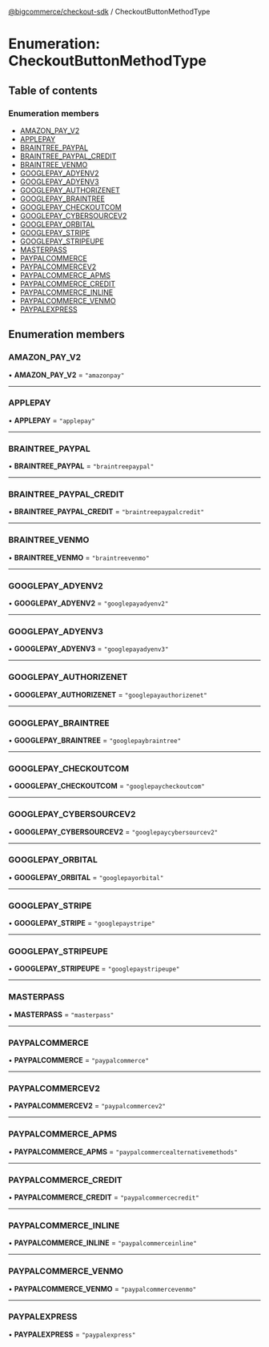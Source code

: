 [@bigcommerce/checkout-sdk](../README.md) / CheckoutButtonMethodType

# Enumeration: CheckoutButtonMethodType

## Table of contents

### Enumeration members

- [AMAZON_PAY_V2](CheckoutButtonMethodType.md#amazon_pay_v2)
- [APPLEPAY](CheckoutButtonMethodType.md#applepay)
- [BRAINTREE_PAYPAL](CheckoutButtonMethodType.md#braintree_paypal)
- [BRAINTREE_PAYPAL_CREDIT](CheckoutButtonMethodType.md#braintree_paypal_credit)
- [BRAINTREE_VENMO](CheckoutButtonMethodType.md#braintree_venmo)
- [GOOGLEPAY_ADYENV2](CheckoutButtonMethodType.md#googlepay_adyenv2)
- [GOOGLEPAY_ADYENV3](CheckoutButtonMethodType.md#googlepay_adyenv3)
- [GOOGLEPAY_AUTHORIZENET](CheckoutButtonMethodType.md#googlepay_authorizenet)
- [GOOGLEPAY_BRAINTREE](CheckoutButtonMethodType.md#googlepay_braintree)
- [GOOGLEPAY_CHECKOUTCOM](CheckoutButtonMethodType.md#googlepay_checkoutcom)
- [GOOGLEPAY_CYBERSOURCEV2](CheckoutButtonMethodType.md#googlepay_cybersourcev2)
- [GOOGLEPAY_ORBITAL](CheckoutButtonMethodType.md#googlepay_orbital)
- [GOOGLEPAY_STRIPE](CheckoutButtonMethodType.md#googlepay_stripe)
- [GOOGLEPAY_STRIPEUPE](CheckoutButtonMethodType.md#googlepay_stripeupe)
- [MASTERPASS](CheckoutButtonMethodType.md#masterpass)
- [PAYPALCOMMERCE](CheckoutButtonMethodType.md#paypalcommerce)
- [PAYPALCOMMERCEV2](CheckoutButtonMethodType.md#paypalcommercev2)
- [PAYPALCOMMERCE_APMS](CheckoutButtonMethodType.md#paypalcommerce_apms)
- [PAYPALCOMMERCE_CREDIT](CheckoutButtonMethodType.md#paypalcommerce_credit)
- [PAYPALCOMMERCE_INLINE](CheckoutButtonMethodType.md#paypalcommerce_inline)
- [PAYPALCOMMERCE_VENMO](CheckoutButtonMethodType.md#paypalcommerce_venmo)
- [PAYPALEXPRESS](CheckoutButtonMethodType.md#paypalexpress)

## Enumeration members

### AMAZON\_PAY\_V2

• **AMAZON\_PAY\_V2** = `"amazonpay"`

___

### APPLEPAY

• **APPLEPAY** = `"applepay"`

___

### BRAINTREE\_PAYPAL

• **BRAINTREE\_PAYPAL** = `"braintreepaypal"`

___

### BRAINTREE\_PAYPAL\_CREDIT

• **BRAINTREE\_PAYPAL\_CREDIT** = `"braintreepaypalcredit"`

___

### BRAINTREE\_VENMO

• **BRAINTREE\_VENMO** = `"braintreevenmo"`

___

### GOOGLEPAY\_ADYENV2

• **GOOGLEPAY\_ADYENV2** = `"googlepayadyenv2"`

___

### GOOGLEPAY\_ADYENV3

• **GOOGLEPAY\_ADYENV3** = `"googlepayadyenv3"`

___

### GOOGLEPAY\_AUTHORIZENET

• **GOOGLEPAY\_AUTHORIZENET** = `"googlepayauthorizenet"`

___

### GOOGLEPAY\_BRAINTREE

• **GOOGLEPAY\_BRAINTREE** = `"googlepaybraintree"`

___

### GOOGLEPAY\_CHECKOUTCOM

• **GOOGLEPAY\_CHECKOUTCOM** = `"googlepaycheckoutcom"`

___

### GOOGLEPAY\_CYBERSOURCEV2

• **GOOGLEPAY\_CYBERSOURCEV2** = `"googlepaycybersourcev2"`

___

### GOOGLEPAY\_ORBITAL

• **GOOGLEPAY\_ORBITAL** = `"googlepayorbital"`

___

### GOOGLEPAY\_STRIPE

• **GOOGLEPAY\_STRIPE** = `"googlepaystripe"`

___

### GOOGLEPAY\_STRIPEUPE

• **GOOGLEPAY\_STRIPEUPE** = `"googlepaystripeupe"`

___

### MASTERPASS

• **MASTERPASS** = `"masterpass"`

___

### PAYPALCOMMERCE

• **PAYPALCOMMERCE** = `"paypalcommerce"`

___

### PAYPALCOMMERCEV2

• **PAYPALCOMMERCEV2** = `"paypalcommercev2"`

___

### PAYPALCOMMERCE\_APMS

• **PAYPALCOMMERCE\_APMS** = `"paypalcommercealternativemethods"`

___

### PAYPALCOMMERCE\_CREDIT

• **PAYPALCOMMERCE\_CREDIT** = `"paypalcommercecredit"`

___

### PAYPALCOMMERCE\_INLINE

• **PAYPALCOMMERCE\_INLINE** = `"paypalcommerceinline"`

___

### PAYPALCOMMERCE\_VENMO

• **PAYPALCOMMERCE\_VENMO** = `"paypalcommercevenmo"`

___

### PAYPALEXPRESS

• **PAYPALEXPRESS** = `"paypalexpress"`
